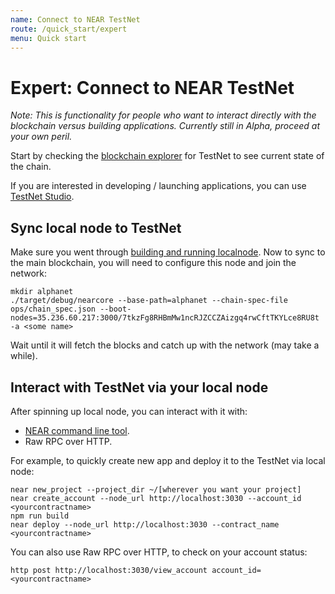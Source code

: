 ```yaml
---
name: Connect to NEAR TestNet
route: /quick_start/expert
menu: Quick start
---
```


# Expert: Connect to NEAR TestNet

_Note: This is functionality for people who want to interact directly with the blockchain versus building applications. Currently still in Alpha, proceed at your own peril._

Start by checking the [blockchain explorer](https://alphanet.nearprotocol.com/explorer) for TestNet to see current state of the chain.

If you are interested in developing / launching applications, you can use [TestNet Studio](https://alphanet.nearprotocol.com/explorer).

## Sync local node to TestNet

Make sure you went through [building and running local](advanced.md)[node](advanced.md). Now to sync to the main blockchain, you will need to configure this node and join the network:

```text
mkdir alphanet
./target/debug/nearcore --base-path=alphanet --chain-spec-file ops/chain_spec.json --boot-nodes=35.236.60.217:3000/7tkzFg8RHBmMw1ncRJZCCZAizgq4rwCftTKYLce8RU8t -a <some name>
```

Wait until it will fetch the blocks and catch up with the network \(may take a while\).

## Interact with TestNet via your local node

After spinning up local node, you can interact with it with:

* [NEAR command line tool](medium.md).
* Raw RPC over HTTP.

For example, to quickly create new app and deploy it to the TestNet via local node:

```text
near new_project --project_dir ~/[wherever you want your project]
near create_account --node_url http://localhost:3030 --account_id <yourcontractname>
npm run build
near deploy --node_url http://localhost:3030 --contract_name <yourcontractname>
```

You can also use Raw RPC over HTTP, to check on your account status:

```text
http post http://localhost:3030/view_account account_id=<yourcontractname>
```


